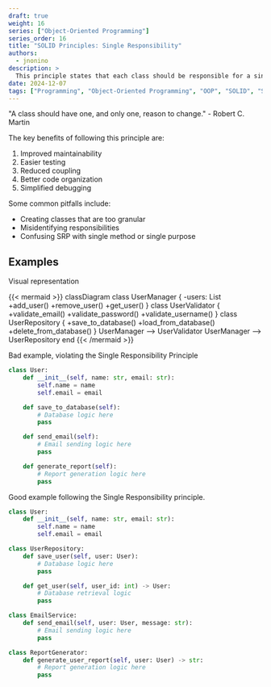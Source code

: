 ```yaml
---
draft: true
weight: 16
series: ["Object-Oriented Programming"]
series_order: 16
title: "SOLID Principles: Single Responsibility"
authors:
  - jnonino
description: >
  This principle states that each class should be responsible for a single part of the software's functionality. It's about separation of concerns at the class level.
date: 2024-12-07
tags: ["Programming", "Object-Oriented Programming", "OOP", "SOLID", "SOLID Principles", "Single Responsibility"]
---
```


"A class should have one, and only one, reason to change." - Robert C. Martin

The key benefits of following this principle are:

1. Improved maintainability
2. Easier testing
3. Reduced coupling
4. Better code organization
5. Simplified debugging

Some common pitfalls include:

- Creating classes that are too granular
- Misidentifying responsibilities
- Confusing SRP with single method or single purpose

## Examples

Visual representation

{{< mermaid >}}
classDiagram
    class UserManager {
        -users: List
        +add_user()
        +remove_user()
        +get_user()
    }
    class UserValidator {
        +validate_email()
        +validate_password()
        +validate_username()
    }
    class UserRepository {
        +save_to_database()
        +load_from_database()
        +delete_from_database()
    }
    UserManager --> UserValidator
    UserManager --> UserRepository
end
{{< /mermaid >}}

Bad example, violating the Single Responsibility Principle

```python
class User:
    def __init__(self, name: str, email: str):
        self.name = name
        self.email = email

    def save_to_database(self):
        # Database logic here
        pass

    def send_email(self):
        # Email sending logic here
        pass

    def generate_report(self):
        # Report generation logic here
        pass
```

Good example following the Single Responsibility principle.

```python
class User:
    def __init__(self, name: str, email: str):
        self.name = name
        self.email = email

class UserRepository:
    def save_user(self, user: User):
        # Database logic here
        pass

    def get_user(self, user_id: int) -> User:
        # Database retrieval logic
        pass

class EmailService:
    def send_email(self, user: User, message: str):
        # Email sending logic here
        pass

class ReportGenerator:
    def generate_user_report(self, user: User) -> str:
        # Report generation logic here
        pass
```
